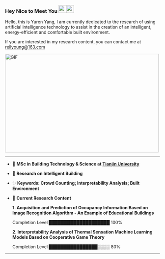 ### Hey Nice to Meet You <img src="https://media.giphy.com/media/hvRJCLFzcasrR4ia7z/giphy.gif" width="25px"><img src="https://media.giphy.com/media/hvRJCLFzcasrR4ia7z/giphy.gif" width="25px">

Hello, this is Yuren Yang, I am currently dedicated to the research of using artificial intelligence technology to assist in the creation of an intelligent, energy-efficient and comfortable built environment.

If you are interested in my research content, you can contact me at reilyoung@163.com
<!--
**ReilYoung/ReilYoung** is a ✨ _special_ ✨ repository because its `README.md` (this file) appears on your GitHub profile.

Here are some ideas to get you started:

- 🔭 I’m currently working on ...
- 🌱 I’m currently learning ...
- 👯 I’m looking to collaborate on ...
- 🤔 I’m looking for help with ...
- 💬 Ask me about ...
- 📫 How to reach me: ...
- 😄 Pronouns: ...
- ⚡ Fun fact: ...
-->

  <img align="top" alt="GIF" src="https://github.com/ReilYoung/GIF/blob/main/img.gif?raw=true" width="500" height="320" />
  
  ___
  
- :school: __MSc in Building Technology & Science at [Tianjin University](http://www.tju.edu.cn/)__ 
- :bank: __Research on Intelligent Building__
- :sparkles: __Keywords: Crowd Counting; Interpretability Analysis; Built Environment__
- :book: __Current Research Content__

   __1. Acquisition and Prediction of Occupancy Information Based on Image Recognition Algorithm - An Example of Educational Buildings__ 
   
     Completion Level     ████████████████████  100%

   __2. Interpretability Analysis of Thermal Sensation Machine Learning Models Based on Cooperative Game Theory__
   
     Completion Level     ████████████████░░░░  80%

___
